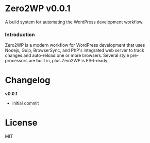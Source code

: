# Zero2WP v0.0.1
A build system for automating the WordPress development workflow.

### Introduction
Zero2WP is a modern workflow for WordPress development that uses Nodejs, Gulp, BrowserSync, and PhP's integrated web server to track changes and auto-reload one or more browsers. Several style pre-processors are built in, plus Zero2WP is ES6-ready.

# Changelog

**v0.0.1**
- Initial commit

# License
MIT
